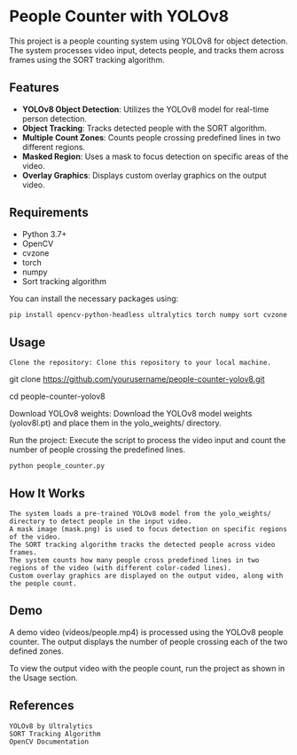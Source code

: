 # People Counter with YOLOv8

This project is a people counting system using YOLOv8 for object detection. The system processes video input, detects people, and tracks them across frames using the SORT tracking algorithm.

## Features

- **YOLOv8 Object Detection**: Utilizes the YOLOv8 model for real-time person detection.
- **Object Tracking**: Tracks detected people with the SORT algorithm.
- **Multiple Count Zones**: Counts people crossing predefined lines in two different regions.
- **Masked Region**: Uses a mask to focus detection on specific areas of the video.
- **Overlay Graphics**: Displays custom overlay graphics on the output video.

## Requirements

- Python 3.7+
- OpenCV
- cvzone
- torch
- numpy
- Sort tracking algorithm

You can install the necessary packages using:

```bash
pip install opencv-python-headless ultralytics torch numpy sort cvzone
```
## Usage

    Clone the repository: Clone this repository to your local machine.

git clone https://github.com/yourusername/people-counter-yolov8.git

cd people-counter-yolov8

Download YOLOv8 weights: Download the YOLOv8 model weights (yolov8l.pt) and place them in the yolo_weights/ directory.

Run the project: Execute the script to process the video input and count the number of people crossing the predefined lines.

    python people_counter.py

## How It Works

    The system loads a pre-trained YOLOv8 model from the yolo_weights/ directory to detect people in the input video.
    A mask image (mask.png) is used to focus detection on specific regions of the video.
    The SORT tracking algorithm tracks the detected people across video frames.
    The system counts how many people cross predefined lines in two regions of the video (with different color-coded lines).
    Custom overlay graphics are displayed on the output video, along with the people count.

## Demo

A demo video (videos/people.mp4) is processed using the YOLOv8 people counter. The output displays the number of people crossing each of the two defined zones.

To view the output video with the people count, run the project as shown in the Usage section.

## References

    YOLOv8 by Ultralytics
    SORT Tracking Algorithm
    OpenCV Documentation
